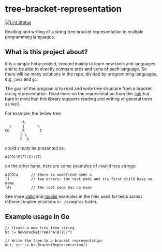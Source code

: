 # tree-bracket-representation

[![Lint Status](https://github.com/urgas9/tree-bracket-representation/workflows/main/badge.svg)](https://github.com/urgas9/tree-bracket-representation)

Reading and writing of a string tree bracket representation in multiple programming languages.

## What is this project about?

It is a simple hoby project, created mainly to learn new tools and languages and to be able to directly compare pros and cons of each language. 
So there will be many solutions in the repo, divided by programming languages, e.g. `java` and `go`.

The goal of the program is to read and write tree structure from a bracket string representation. 
Read more on the representation from this [link](https://www.geeksforgeeks.org/binary-tree-string-brackets/) 
but bare in mind that this library supports reading and writing of general trees as well.
 
For example, the below tree:

            A
      /     |      \
    CD      E       I
           / \
           F  G

could simply be presented as:

    A(CD)(E(F)(G))(I)


on the other hand, here are some examples of invalid tree strings:

    A(CD)a      // there is undefined node a
    ()          // two errors: the root node and its first child have no name
    (A)         // the root node has no name
    
See more [valid](./examples/bracket-tree-valid-cases.json) and [invalid](./examples/bracket-tree-invalid-cases.json) 
examples in the files used for tests across different implementations in `./examples` folder.

## Example usage in Go

    // Create a new tree from string
    bt := NewBracketTree("A(B)(C)")
    
    // Write the tree to a bracket representation
    out, err := bt.BracketRepresentation()
